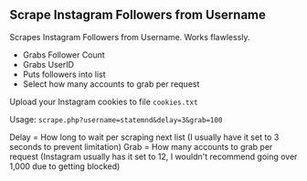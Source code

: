 ## Scrape Instagram Followers from Username

Scrapes Instagram Followers from Username. Works flawlessly.

* Grabs Follower Count
* Grabs UserID
* Puts followers into list
* Select how many accounts to grab per request

Upload your Instagram cookies to file ```cookies.txt```

Usage: ```scrape.php?username=statemnd&delay=3&grab=100```

Delay = How long to wait per scraping next list (I usually have it set to 3 seconds to prevent limitation)
Grab = How many accounts to grab per request (Instagram usually has it set to 12, I wouldn't recommend going over 1,000 due to getting blocked)
